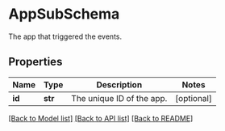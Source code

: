 # AppSubSchema

The app that triggered the events.
## Properties
Name | Type | Description | Notes
------------ | ------------- | ------------- | -------------
**id** | **str** | The unique ID of the app. | [optional] 

[[Back to Model list]](../README.md#documentation-for-models) [[Back to API list]](../README.md#documentation-for-api-endpoints) [[Back to README]](../README.md)


